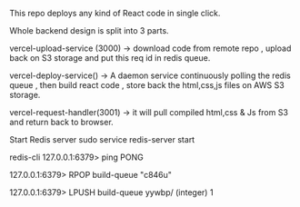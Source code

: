 This repo deploys any kind of React code in single click.

Whole backend design is split into 3 parts.

vercel-upload-service (3000) -> download code from remote repo , upload back on S3 storage and put this req id in redis queue.

vercel-deploy-service() -> A daemon service continuously polling the redis queue , then build react code , store back the html,css,js files on AWS S3 storage.

vercel-request-handler(3001) -> it will pull compiled html,css & Js from S3 and return back to browser.

Start Redis server
sudo service redis-server start

redis-cli
127.0.0.1:6379> ping
PONG

127.0.0.1:6379> RPOP build-queue
"c846u"

127.0.0.1:6379> LPUSH build-queue yywbp/
(integer) 1